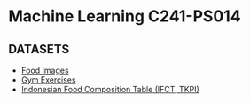 # Machine Learning C241-PS014

## DATASETS
* [Food Images](https://drive.google.com/drive/folders/1HAV1u8pomMbwt6AvNk-LlgW6BSek-x6P?usp=sharing)
* [Gym Exercises](https://drive.google.com/drive/folders/1GtexsAywKkM57FiDTbUIwEAnydOV9RqL?usp=sharing)
* [Indonesian Food Composition Table (IFCT, TKPI)](https://docs.google.com/spreadsheets/d/1Ql38aqKQYH4GM9rvFz7OgGcMRtNSvkIDGXj61djxKic/edit?usp=sharing)
